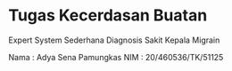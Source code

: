 # Tugas Kecerdasan Buatan
Expert System Sederhana
Diagnosis Sakit Kepala Migrain

Nama : Adya Sena Pamungkas
NIM  : 20/460536/TK/51125
